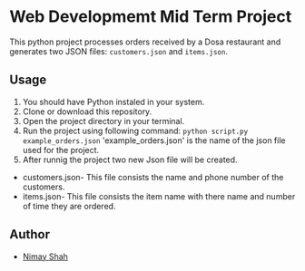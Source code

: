 # Web Developmemt Mid Term Project
This python project processes orders received by a Dosa restaurant and generates two JSON files: `customers.json` and `items.json`.

## Usage
1. You should have Python instaled in your system.
2. Clone or download this repository.
3. Open the project directory in your terminal.
4. Run the project using following command:
`python script.py example_orders.json`
'example_orders.json' is the name of the json file used for the project.
5. After runnig the project two new Json file will be created.
- customers.json- This file consists the name and phone number of the customers.
- items.json- This file consists the item name with there name and number of time they are ordered.

## Author
- [Nimay Shah](https://github.com/Nimay16/WebDev_MidTerm)